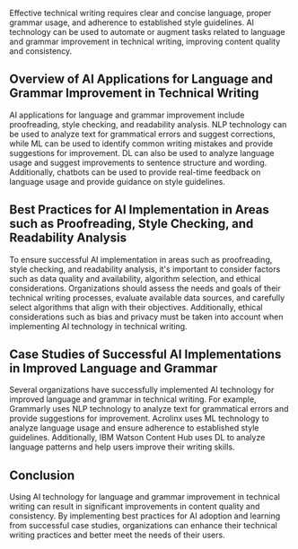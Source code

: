 
Effective technical writing requires clear and concise language, proper grammar usage, and adherence to established style guidelines. AI technology can be used to automate or augment tasks related to language and grammar improvement in technical writing, improving content quality and consistency.

Overview of AI Applications for Language and Grammar Improvement in Technical Writing
-------------------------------------------------------------------------------------

AI applications for language and grammar improvement include proofreading, style checking, and readability analysis. NLP technology can be used to analyze text for grammatical errors and suggest corrections, while ML can be used to identify common writing mistakes and provide suggestions for improvement. DL can also be used to analyze language usage and suggest improvements to sentence structure and wording. Additionally, chatbots can be used to provide real-time feedback on language usage and provide guidance on style guidelines.

Best Practices for AI Implementation in Areas such as Proofreading, Style Checking, and Readability Analysis
------------------------------------------------------------------------------------------------------------

To ensure successful AI implementation in areas such as proofreading, style checking, and readability analysis, it's important to consider factors such as data quality and availability, algorithm selection, and ethical considerations. Organizations should assess the needs and goals of their technical writing processes, evaluate available data sources, and carefully select algorithms that align with their objectives. Additionally, ethical considerations such as bias and privacy must be taken into account when implementing AI technology in technical writing.

Case Studies of Successful AI Implementations in Improved Language and Grammar
------------------------------------------------------------------------------

Several organizations have successfully implemented AI technology for improved language and grammar in technical writing. For example, Grammarly uses NLP technology to analyze text for grammatical errors and provide suggestions for improvement. Acrolinx uses ML technology to analyze language usage and ensure adherence to established style guidelines. Additionally, IBM Watson Content Hub uses DL to analyze language patterns and help users improve their writing skills.

Conclusion
----------

Using AI technology for language and grammar improvement in technical writing can result in significant improvements in content quality and consistency. By implementing best practices for AI adoption and learning from successful case studies, organizations can enhance their technical writing practices and better meet the needs of their users.
